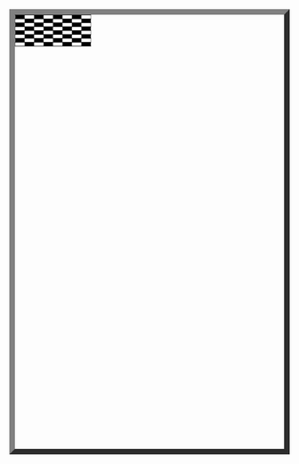 <html>
<body>

<center><table   border="10" height="800px" width="800px">
<tr>
<td bgcolor="black"></td>
<td  bgcolor="white"></td>
<td bgcolor="black" ></td>
<td  bgcolor="white"></td>
<td bgcolor="black"></td>
<td  bgcolor="white"></td>
<td bgcolor="black"></td>
<td bgcolor="white"></td>
</tr>
<tr>
<td bgcolor="white"></td>
<td bgcolor="black"></td>
<td bgcolor="white" ></td>
<td bgcolor="black"></td>
<td bgcolor="white"></td>
<td  bgcolor="black"></td>
<td bgcolor="white"></td>
<td bgcolor="black"></td>
</tr>


<tr>
<td bgcolor="black"></td>
<td  bgcolor="white"></td>
<td bgcolor="black" ></td>
<td  bgcolor="white"></td>
<td bgcolor="black"></td>
<td  bgcolor="white"></td>
<td bgcolor="black"></td>
<td bgcolor="white"></td>
</tr>
<tr>
<td bgcolor="white"></td>
<td bgcolor="black"></td>
<td bgcolor="white" ></td>
<td bgcolor="black"></td>
<td bgcolor="white"></td>
<td  bgcolor="black"></td>
<td bgcolor="white"></td>
<td bgcolor="black"></td>
</tr>

<tr>
<td bgcolor="black"></td>
<td  bgcolor="white"></td>
<td bgcolor="black" ></td>
<td  bgcolor="white"></td>
<td bgcolor="black"></td>
<td  bgcolor="white"></td>
<td bgcolor="black"></td>
<td bgcolor="white"></td>
</tr>
<tr>
<td bgcolor="white"></td>
<td bgcolor="black"></td>
<td bgcolor="white" ></td>
<td bgcolor="black"></td>
<td bgcolor="white"></td>
<td  bgcolor="black"></td>
<td bgcolor="white"></td>
<td bgcolor="black"></td>
</tr>

<tr>
<td bgcolor="black"></td>
<td  bgcolor="white"></td>
<td bgcolor="black" ></td>
<td  bgcolor="white"></td>
<td bgcolor="black"></td>
<td  bgcolor="white"></td>
<td bgcolor="black"></td>
<td bgcolor="white"></td>
</tr>

<tr>
<td bgcolor="white"></td>
<td bgcolor="black"></td>
<td bgcolor="white" ></td>
<td bgcolor="black"></td>
<td bgcolor="white"></td>
<td  bgcolor="black"></td>
<td bgcolor="white"></td>
<td bgcolor="black"></td>
</tr>

</center>
</body>
</html>

